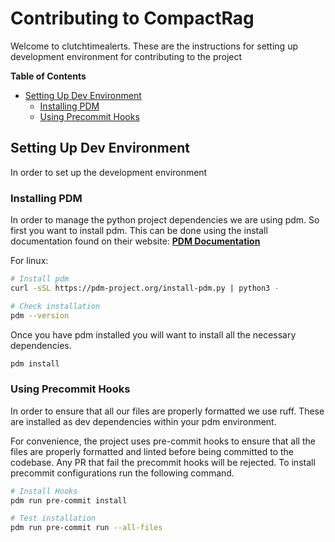 # Contributing to CompactRag

Welcome to clutchtimealerts. These are the instructions for setting up
development environment for contributing to the project

**Table of Contents**
- [Setting Up Dev Environment](#setting-up-dev-environment)
  - [Installing PDM](#installing-pdm)
  - [Using Precommit Hooks](#using-precommit-hooks)

## Setting Up Dev Environment

In order to set up the development environment

### Installing PDM

In order to manage the python project dependencies we are using pdm.
So first you want to install pdm. This can be done using the install
documentation found on their website: [**PDM Documentation**](https://pdm-project.org/latest/#installation)

For linux:
```bash
# Install pdm
curl -sSL https://pdm-project.org/install-pdm.py | python3 -

# Check installation
pdm --version
```

Once you have pdm installed you will want to install all the necessary dependencies.

```bash
pdm install
```

### Using Precommit Hooks

In order to ensure that all our files are properly formatted we use ruff. These are installed as dev dependencies within your pdm
environment.

For convenience, the project uses pre-commit hooks to ensure that all the files
are properly formatted and linted before being committed to the codebase. Any PR that fail
the precommit hooks will be rejected. To install precommit configurations run the following
command.

```bash
# Install Hooks
pdm run pre-commit install

# Test installation
pdm run pre-commit run --all-files
```
